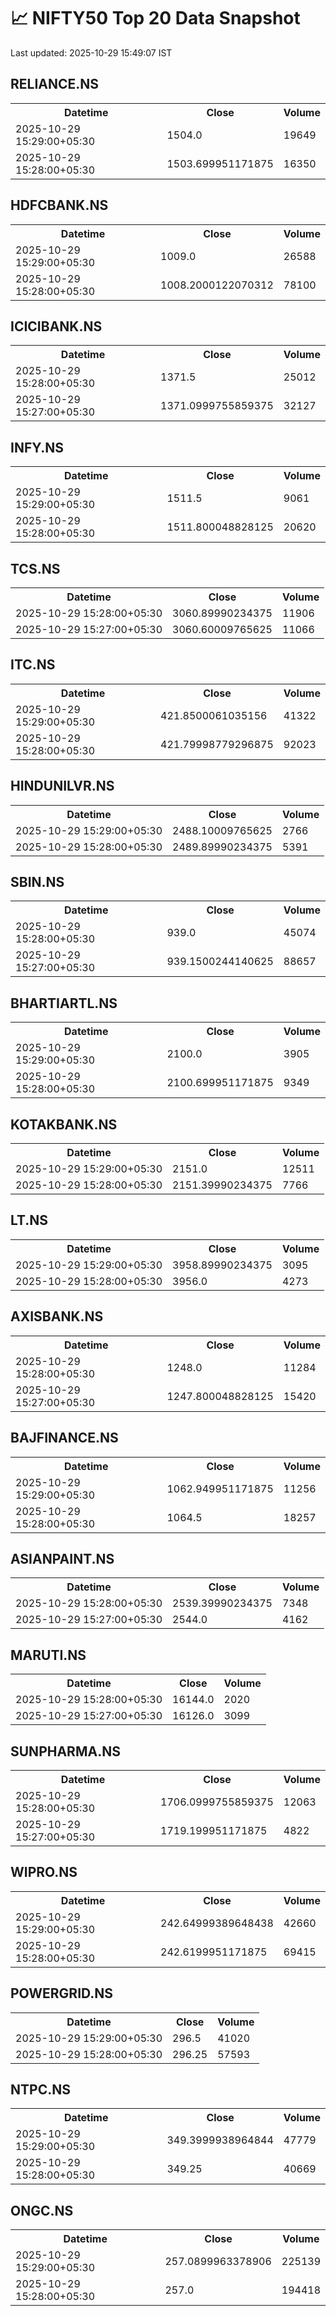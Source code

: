 # 📈 NIFTY50 Top 20 Data Snapshot

Last updated: 2025-10-29 15:49:07 IST

## RELIANCE.NS

<table>
  <tr><th>Datetime</th><th>Close</th><th>Volume</th></tr>
  <tr><td>2025-10-29 15:29:00+05:30</td><td>1504.0</td><td>19649</td></tr>
  <tr><td>2025-10-29 15:28:00+05:30</td><td>1503.699951171875</td><td>16350</td></tr>
</table>

## HDFCBANK.NS

<table>
  <tr><th>Datetime</th><th>Close</th><th>Volume</th></tr>
  <tr><td>2025-10-29 15:29:00+05:30</td><td>1009.0</td><td>26588</td></tr>
  <tr><td>2025-10-29 15:28:00+05:30</td><td>1008.2000122070312</td><td>78100</td></tr>
</table>

## ICICIBANK.NS

<table>
  <tr><th>Datetime</th><th>Close</th><th>Volume</th></tr>
  <tr><td>2025-10-29 15:28:00+05:30</td><td>1371.5</td><td>25012</td></tr>
  <tr><td>2025-10-29 15:27:00+05:30</td><td>1371.0999755859375</td><td>32127</td></tr>
</table>

## INFY.NS

<table>
  <tr><th>Datetime</th><th>Close</th><th>Volume</th></tr>
  <tr><td>2025-10-29 15:29:00+05:30</td><td>1511.5</td><td>9061</td></tr>
  <tr><td>2025-10-29 15:28:00+05:30</td><td>1511.800048828125</td><td>20620</td></tr>
</table>

## TCS.NS

<table>
  <tr><th>Datetime</th><th>Close</th><th>Volume</th></tr>
  <tr><td>2025-10-29 15:28:00+05:30</td><td>3060.89990234375</td><td>11906</td></tr>
  <tr><td>2025-10-29 15:27:00+05:30</td><td>3060.60009765625</td><td>11066</td></tr>
</table>

## ITC.NS

<table>
  <tr><th>Datetime</th><th>Close</th><th>Volume</th></tr>
  <tr><td>2025-10-29 15:29:00+05:30</td><td>421.8500061035156</td><td>41322</td></tr>
  <tr><td>2025-10-29 15:28:00+05:30</td><td>421.79998779296875</td><td>92023</td></tr>
</table>

## HINDUNILVR.NS

<table>
  <tr><th>Datetime</th><th>Close</th><th>Volume</th></tr>
  <tr><td>2025-10-29 15:29:00+05:30</td><td>2488.10009765625</td><td>2766</td></tr>
  <tr><td>2025-10-29 15:28:00+05:30</td><td>2489.89990234375</td><td>5391</td></tr>
</table>

## SBIN.NS

<table>
  <tr><th>Datetime</th><th>Close</th><th>Volume</th></tr>
  <tr><td>2025-10-29 15:28:00+05:30</td><td>939.0</td><td>45074</td></tr>
  <tr><td>2025-10-29 15:27:00+05:30</td><td>939.1500244140625</td><td>88657</td></tr>
</table>

## BHARTIARTL.NS

<table>
  <tr><th>Datetime</th><th>Close</th><th>Volume</th></tr>
  <tr><td>2025-10-29 15:29:00+05:30</td><td>2100.0</td><td>3905</td></tr>
  <tr><td>2025-10-29 15:28:00+05:30</td><td>2100.699951171875</td><td>9349</td></tr>
</table>

## KOTAKBANK.NS

<table>
  <tr><th>Datetime</th><th>Close</th><th>Volume</th></tr>
  <tr><td>2025-10-29 15:29:00+05:30</td><td>2151.0</td><td>12511</td></tr>
  <tr><td>2025-10-29 15:28:00+05:30</td><td>2151.39990234375</td><td>7766</td></tr>
</table>

## LT.NS

<table>
  <tr><th>Datetime</th><th>Close</th><th>Volume</th></tr>
  <tr><td>2025-10-29 15:29:00+05:30</td><td>3958.89990234375</td><td>3095</td></tr>
  <tr><td>2025-10-29 15:28:00+05:30</td><td>3956.0</td><td>4273</td></tr>
</table>

## AXISBANK.NS

<table>
  <tr><th>Datetime</th><th>Close</th><th>Volume</th></tr>
  <tr><td>2025-10-29 15:28:00+05:30</td><td>1248.0</td><td>11284</td></tr>
  <tr><td>2025-10-29 15:27:00+05:30</td><td>1247.800048828125</td><td>15420</td></tr>
</table>

## BAJFINANCE.NS

<table>
  <tr><th>Datetime</th><th>Close</th><th>Volume</th></tr>
  <tr><td>2025-10-29 15:29:00+05:30</td><td>1062.949951171875</td><td>11256</td></tr>
  <tr><td>2025-10-29 15:28:00+05:30</td><td>1064.5</td><td>18257</td></tr>
</table>

## ASIANPAINT.NS

<table>
  <tr><th>Datetime</th><th>Close</th><th>Volume</th></tr>
  <tr><td>2025-10-29 15:28:00+05:30</td><td>2539.39990234375</td><td>7348</td></tr>
  <tr><td>2025-10-29 15:27:00+05:30</td><td>2544.0</td><td>4162</td></tr>
</table>

## MARUTI.NS

<table>
  <tr><th>Datetime</th><th>Close</th><th>Volume</th></tr>
  <tr><td>2025-10-29 15:28:00+05:30</td><td>16144.0</td><td>2020</td></tr>
  <tr><td>2025-10-29 15:27:00+05:30</td><td>16126.0</td><td>3099</td></tr>
</table>

## SUNPHARMA.NS

<table>
  <tr><th>Datetime</th><th>Close</th><th>Volume</th></tr>
  <tr><td>2025-10-29 15:28:00+05:30</td><td>1706.0999755859375</td><td>12063</td></tr>
  <tr><td>2025-10-29 15:27:00+05:30</td><td>1719.199951171875</td><td>4822</td></tr>
</table>

## WIPRO.NS

<table>
  <tr><th>Datetime</th><th>Close</th><th>Volume</th></tr>
  <tr><td>2025-10-29 15:29:00+05:30</td><td>242.64999389648438</td><td>42660</td></tr>
  <tr><td>2025-10-29 15:28:00+05:30</td><td>242.6199951171875</td><td>69415</td></tr>
</table>

## POWERGRID.NS

<table>
  <tr><th>Datetime</th><th>Close</th><th>Volume</th></tr>
  <tr><td>2025-10-29 15:29:00+05:30</td><td>296.5</td><td>41020</td></tr>
  <tr><td>2025-10-29 15:28:00+05:30</td><td>296.25</td><td>57593</td></tr>
</table>

## NTPC.NS

<table>
  <tr><th>Datetime</th><th>Close</th><th>Volume</th></tr>
  <tr><td>2025-10-29 15:29:00+05:30</td><td>349.3999938964844</td><td>47779</td></tr>
  <tr><td>2025-10-29 15:28:00+05:30</td><td>349.25</td><td>40669</td></tr>
</table>

## ONGC.NS

<table>
  <tr><th>Datetime</th><th>Close</th><th>Volume</th></tr>
  <tr><td>2025-10-29 15:29:00+05:30</td><td>257.0899963378906</td><td>225139</td></tr>
  <tr><td>2025-10-29 15:28:00+05:30</td><td>257.0</td><td>194418</td></tr>
</table>

